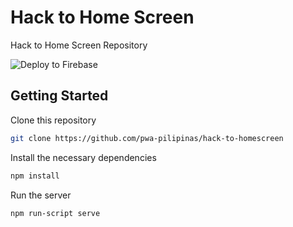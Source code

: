 # Hack to Home Screen
Hack to Home Screen Repository

![Deploy to Firebase](https://github.com/pwa-pilipinas/hack-to-home-screen/workflows/Deploy%20to%20Firebase/badge.svg)

## Getting Started

Clone this repository
```bash
git clone https://github.com/pwa-pilipinas/hack-to-homescreen
```

Install the necessary dependencies
```bash
npm install
```

Run the server
```
npm run-script serve
```